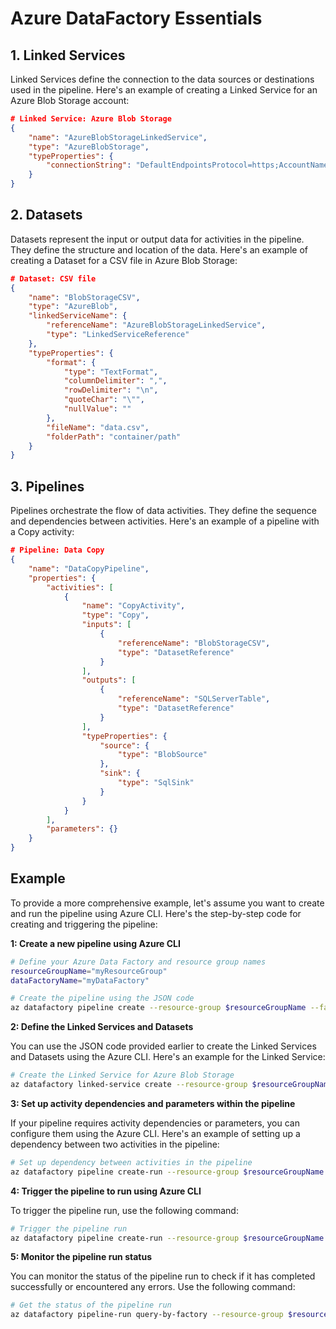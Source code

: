 # Azure DataFactory Essentials

## 1. Linked Services
Linked Services define the connection to the data sources or destinations used in the pipeline. Here's an example of creating a Linked Service for an Azure Blob Storage account:

```json
# Linked Service: Azure Blob Storage
{
    "name": "AzureBlobStorageLinkedService",
    "type": "AzureBlobStorage",
    "typeProperties": {
        "connectionString": "DefaultEndpointsProtocol=https;AccountName=myaccount;AccountKey=mykey;EndpointSuffix=core.windows.net"
    }
}

```

## 2. Datasets
Datasets represent the input or output data for activities in the pipeline. They define the structure and location of the data. Here's an example of creating a Dataset for a CSV file in Azure Blob Storage:

```json
# Dataset: CSV file
{
    "name": "BlobStorageCSV",
    "type": "AzureBlob",
    "linkedServiceName": {
        "referenceName": "AzureBlobStorageLinkedService",
        "type": "LinkedServiceReference"
    },
    "typeProperties": {
        "format": {
            "type": "TextFormat",
            "columnDelimiter": ",",
            "rowDelimiter": "\n",
            "quoteChar": "\"",
            "nullValue": ""
        },
        "fileName": "data.csv",
        "folderPath": "container/path"
    }
}

```


## 3. Pipelines
Pipelines orchestrate the flow of data activities. They define the sequence and dependencies between activities. Here's an example of a pipeline with a Copy activity:

```json
# Pipeline: Data Copy
{
    "name": "DataCopyPipeline",
    "properties": {
        "activities": [
            {
                "name": "CopyActivity",
                "type": "Copy",
                "inputs": [
                    {
                        "referenceName": "BlobStorageCSV",
                        "type": "DatasetReference"
                    }
                ],
                "outputs": [
                    {
                        "referenceName": "SQLServerTable",
                        "type": "DatasetReference"
                    }
                ],
                "typeProperties": {
                    "source": {
                        "type": "BlobSource"
                    },
                    "sink": {
                        "type": "SqlSink"
                    }
                }
            }
        ],
        "parameters": {}
    }
}

```

## Example

To provide a more comprehensive example, let's assume you want to create and run the pipeline using Azure CLI. Here's the step-by-step code for creating and triggering the pipeline:

**1: Create a new pipeline using Azure CLI**

```bash
# Define your Azure Data Factory and resource group names
resourceGroupName="myResourceGroup"
dataFactoryName="myDataFactory"

# Create the pipeline using the JSON code
az datafactory pipeline create --resource-group $resourceGroupName --factory-name $dataFactoryName --name "DataCopyPipeline" --definition "@pipeline.json"

```

**2: Define the Linked Services and Datasets**

You can use the JSON code provided earlier to create the Linked Services and Datasets using the Azure CLI. Here's an example for the Linked Service:

```bash
# Create the Linked Service for Azure Blob Storage
az datafactory linked-service create --resource-group $resourceGroupName --factory-name $dataFactoryName --name "AzureBlobStorageLinkedService" --properties "@azure_blob_linked_service.json"

```

**3: Set up activity dependencies and parameters within the pipeline**

If your pipeline requires activity dependencies or parameters, you can configure them using the Azure CLI. Here's an example of setting up a dependency between two activities in the pipeline:

```bash
# Set up dependency between activities in the pipeline
az datafactory pipeline create-run --resource-group $resourceGroupName --factory-name $dataFactoryName --name "DataCopyPipeline" --is-recovery false --reference-pipeline-run-id "pipelineRunId1" --reference-outputs "{ \"activityName1\": { \"value\": \"@pipeline().output.activityName1\" } }"

```

**4: Trigger the pipeline to run using Azure CLI**

To trigger the pipeline run, use the following command:

```bash
# Trigger the pipeline run
az datafactory pipeline create-run --resource-group $resourceGroupName --factory-name $dataFactoryName --name "DataCopyPipeline"

```

**5: Monitor the pipeline run status**

You can monitor the status of the pipeline run to check if it has completed successfully or encountered any errors. Use the following command:

```bash
# Get the status of the pipeline run
az datafactory pipeline-run query-by-factory --resource-group $resourceGroupName --factory-name $dataFactoryName --last-updated-after 2023-05-30T00:00Z --last-updated-before 2023-05-31T00:00Z

```
